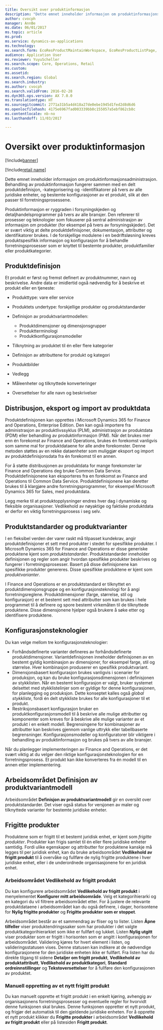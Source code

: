 ```yaml
---
title: Oversikt over produktinformasjon
description: "Dette emnet inneholder informasjon om produktinformasjonsadministrasjon. Behandling av produktinformasjon fungerer sammen med en delt produktdefinisjon, -kategorisering og -identifikatorer på tvers av alle juridiske enheter, og bestemte konfigurasjoner av et produkt, slik at den passer til forretningsprosessene."
author: cvocph
manager: AnnBe
ms.date: 06/01/2017
ms.topic: article
ms.prod: 
ms.service: dynamics-ax-applications
ms.technology: 
ms.search.form: EcoResProductMaintainWorkspace, EcoResProductListPage, EcoResProductVariantMaintainWorkspace
audience: Application User
ms.reviewer: YuyuScheller
ms.search.scope: Core, Operations, Retail
ms.custom: 
ms.assetid: 
ms.search.region: Global
ms.search.industry: 
ms.author: cvocph
ms.search.validFrom: 2016-02-28
ms.dyn365.ops.version: AX 7.0.0
ms.translationtype: HT
ms.sourcegitcommit: 2771a31b5a4d418a27de0ebe1945d1fed2d8d6d6
ms.openlocfilehash: 4175e6967fad003339bb0c155057a5ebf862cb8c
ms.contentlocale: nb-no
ms.lasthandoff: 11/03/2017

---
```


# <a name="product-information-overview"></a>Oversikt over produktinformasjon

[!include[banner](../includes/banner.md)]

[!include[retail name](../includes/retail-name.md)]

Dette emnet inneholder informasjon om produktinformasjonsadministrasjon. Behandling av produktinformasjon fungerer sammen med en delt produktdefinisjon, -kategorisering og -identifikatorer på tvers av alle juridiske enheter, og bestemte konfigurasjoner av et produkt, slik at den passer til forretningsprosessene. 

Produktinformasjon er ryggraden i forsyningskjeden og detaljhandelsprogrammer på tvers av alle bransjer. Den refererer til prosesser og teknologier som fokuserer på sentral administrasjon av informasjon om produkter (for eksempel på tvers av forsyningskjeder). Det er svært viktig at delte produktdefinisjoner, dokumentasjon, attributter og identifikatorer brukes. I de forskjellige modulene i en bedriftsløsning kreves produktspesifikk informasjon og konfigurasjon for å behandle forretningsprosesser som er knyttet til bestemte produkter, produktfamilier eller produktkategorier.

## <a name="product-definition"></a>Produktdefinisjon

Et produkt er først og fremst definert av produktnummer, navn og beskrivelse. Andre data er imidlertid også nødvendig for å beskrive et produkt eller en tjeneste:

- Produkttype: vare eller service
- Produktets undertype: forskjellige produkter og produktstandarder
- Definisjon av produktvariantmodellen:

     - Produktdimensjoner og dimensjonsgrupper
     - Produktterminologi
     - Produktkonfigurasjonsmodeller

- Tilknytning av produktet til én eller flere kategorier
- Definisjon av attributtene for produkt og kategori
- Produktbilder
- Vedlegg
- Måleenheter og tilknyttede konverteringer
- Oversettelser for alle navn og beskrivelser

## <a name="distribution-export-and-import-of-product-data"></a>Distribusjon, eksport og import av produktdata

Produktdefinisjonen kan opprettes i Microsoft Dynamics 365 for Finance and Operations, Enterprise Edition. Den kan også importere fra administrasjon av produktlivssyklus (PLM), administrasjon av produktdata (PDM) eller behandling av produktinformasjon (PIM). Når det brukes mer enn én forekomst av Finance and Operations, brukes én forekomst vanligvis som samme mal for produktdataene for alle andre forekomster. Denne metoden støttes av en rekke dataenheter som muliggjør eksport og import av produktdefinisjonsdata fra én forekomst til en annen.

For å støtte distribusjonen av produktdata for mange forekomster lar Finance and Operations deg bruke Common Data Service. Produktdefinisjonene kan eksporteres fra en forekomst av Finance and Operations til Common Data Service. Produktdefinisjonene kan deretter brukes til å klargjøre andre forretningsprogrammer, for eksempel Microsoft Dynamics 365 for Sales, med produktdata.

Legg merke til at produktopplysninger endres hver dag i dynamiske og fleksible organisasjoner. Vedlikehold av nøyaktige og faktiske produktdata er derfor en viktig forretningsprosess i seg selv.

## <a name="product-masters-and-product-variants"></a>Produktstandarder og produktvarianter

I en fleksibel verden der varer raskt må tilpasset kundekrav, angir produktdefinisjoner et sett med produkter i stedet for spesifikke produkter. I Microsoft Dynamics 365 for Finance and Operations er disse generiske produktene kjent som *produktstandarder*. Produktstandarder inneholder definisjonen og regler som angir hvordan spesifikke produkter beskrives og fungerer i forretningsprosesser. Basert på disse definisjonene kan spesifikke produkter genereres. Disse spesifikke produktene er kjent som *produktvarianter*.

I Finance and Operations er en produktstandard er tilknyttet en produktdimensjonsgruppe og en konfigurasjonsteknologi for å angi forretningsreglene. Produktdimensjoner (farge, størrelse, stil og konfigurasjon) er et bestemt sett med attributter som kan brukes i hele programmet til å definere og spore bestemt virkemåten til de tilknyttede produktene. Disse dimensjonene hjelper også brukere å søke etter og identifisere produktene.

## <a name="configuration-technologies"></a>Konfigurasjonsteknologier

Du kan velge mellom tre konfigurasjonsteknologier:

- Forhåndsdefinerte varianter defineres av forhåndsdefinerte produktdimensjoner. Variantdefinisjonen inneholder definisjonen av en bestemt gyldig kombinasjon av dimensjoner, for eksempel farge, stil og størrelse. Hver kombinasjon produserer en spesifikk produktvariant.
- Dimensjonsbasert konfigurasjon brukes vanligvis i scenarier for produksjon, og kan du bruke konfigurasjonsdimensjonen i definisjonen av stykklisten. Når en bestemt konfigurasjon er valgt, bruker systemet delsettet med stykklistelinjer som er gyldige for denne konfigurasjonen, for planlegging og produksjon. Dette konseptet kalles også *global stykkliste*, fordi én delt stykkliste brukes for alle konfigurasjoner til et produkt.
- Restriksjonsbasert konfigurasjon bruker en produktkonfigurasjonsmodell til å beskrive alle mulige attributter og komponenter som kreves for å beskrive alle mulige varianter av et produkt i en enkelt modell. Begrensingene for kombinasjoner av attributter kan beskrives gjennom vanlige uttrykk eller tabellbaserte begrensninger. Konfigurasjonsmodeller og konfiguratorer blir viktigere i behandling av produktinformasjon og brukes på tvers av alle bransjer.

Når du planlegger implementeringen av Finance and Operations, er det svært viktig at du velger den riktige konfigurasjonsteknologien for en forretningsprosess. Et produkt kan ikke konverteres fra én modell til en annen etter implementering.

## <a name="product-variant-model-definition-workspace"></a>Arbeidsområdet Definisjon av produktvariantmodell

Arbeidsområdet **Definisjon av produktvariantmodell** gir en oversikt over produktstandarder. Det viser også status for versjonen av maler og tilknyttede varianter for bestemte juridiske enheter.

## <a name="released-products"></a>Frigitte produkter

Produktene som er frigitt til et bestemt juridisk enhet, er kjent som *frigitte produkter*. Produkter kan frigis samlet til én eller flere juridiske enheter samtidig. Fordi ulike egenskaper og attributter for produktene kanskje må legges til per juridisk enhet, kan du bruke arbeidsområdet **Vedlikehold av frigitt produkt** til å overvåke og fullføre de nylig frigitte produktene i hver juridiske enhet, eller i de underordnede organisasjonene for en juridisk enhet.

### <a name="released-product-maintenance-workspace"></a>Arbeidsområdet Vedlikehold av frigitt produkt

Du kan konfigurere arbeidsområdet **Vedlikehold av frigitt produkt** i menyelementet **Konfigurer mitt arbeidsområde**. Velg et kategorihierarki og en kategori du vil filtrere arbeidsområdet etter. For å justere de relevante produktdataene i arbeidsområdet kan du også definere, i dager, horisontene for **Nylig frigitte produkter** og **Frigitte produkter som er stoppet**.

Arbeidsområdet består av et sammendrag av fliser og to lister. Listen **Åpne tilfeller** viser produktendringssaker som har produkter i det valgte produktkategorihierarkiet som ikke er fullført og lukket. Listen **Nylig utgitt** viser produkter som er frigitt i horisonten som er angitt i konfigurasjonen for arbeidsområdet. Validering kjøres for hvert element i listen, og valideringsstatusen vises. Denne statusen kan indikere at de nødvendige konfigurasjonene for den juridiske enheten ikke er fullført. Fra listen har du direkte tilgang til sidene **Detaljer om frigitt produkt**, **Vedlikehold av produktattributt**, **Vedlikehold av produktkategori**, **Standard ordreinnstillinger** og **Tekstoversettelser** for å fullføre den konfigurasjonen av produktet.

### <a name="manually-creating-a-new-released-product"></a>Manuell oppretting av et nytt frigitt produkt

Du kan manuelt opprette et frigitt produkt i en enkelt kjøring, avhengig av organisasjonens forretningsprosesser og eventuelle regler for hvorvidt denne funksjonen skal brukes. Denne funksjonen oppretter et nytt produkt, og frigjør det automatisk til den gjeldende juridiske enheten. For å opprette et nytt produkt klikker du **Frigitte produkter** i arbeidsområdet **Vedlikehold av frigitt produkt** eller på listesiden **Frigitt produkt**.

